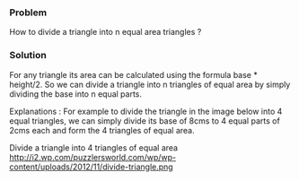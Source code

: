### Problem 

How to divide a triangle into n equal area triangles ?

### Solution 

For any triangle its area can be calculated using the formula base * height/2. So we can divide a triangle into n triangles of equal area by simply dividing the base into n equal parts.

Explanations :
For example to divide the triangle in the image below into 4 equal triangles, we can simply divide its base of 8cms to 4 equal parts of 2cms each and form the 4 triangles of equal area.

Divide a triangle into 4 triangles of equal area
http://i2.wp.com/puzzlersworld.com/wp/wp-content/uploads/2012/11/divide-triangle.png

